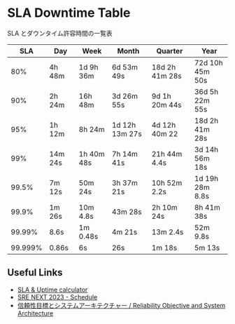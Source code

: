 # SLA Downtime Table

SLA とダウンタイム許容時間の一覧表

| SLA     | Day     | Week       | Month          | Quarter        | Year            |
| ------- | ------- | ---------- | -------------- | -------------- | --------------- |
| 80%     | 4h 48m  | 1d 9h 36m  | 6d 53m 49s     | 18d 2h 41m 28s | 72d 10h 45m 50s |
| 90%     | 2h 24m  | 16h 48m    | 3d 26m 55s     | 9d 1h 20m 44s  | 36d 5h 22m 55s  |
| 95%     | 1h 12m  | 8h 24m     | 1d 12h 13m 27s | 4d 12h 40m 22  | 18d 2h 41m 28s  |
| 99%     | 14m 24s | 1h 40m 48s | 7h 14m 41s     | 21h 44m 4.4s   | 3d 14h 56m 18s  |
| 99.5%   | 7m 12s  | 50m 24s    | 3h 37m 21s     | 10h 52m 2.2s   | 1d 19h 28m 8.8s |
| 99.9%   | 1m 26s  | 10m 4.8s   | 43m 28s        | 2h 10m 24s     | 8h 41m 38s      |
| 99.99%  | 8.6s    | 1m 0.48s   | 4m 21s         | 13m 2.4s       | 52m 9.8s        |
| 99.999% | 0.86s   | 6s         | 26s            | 1m 18s         | 5m 13s          |

## Useful Links

- [SLA & Uptime calculator](https://uptime.is/)
- [SRE NEXT 2023 - Schedule](https://sre-next.dev/2023/schedule/)
- [信頼性目標とシステムアーキテクチャー / Reliability Objective and System Architecture](https://speakerdeck.com/ymotongpoo/reliability-objective-and-system-architecture)

